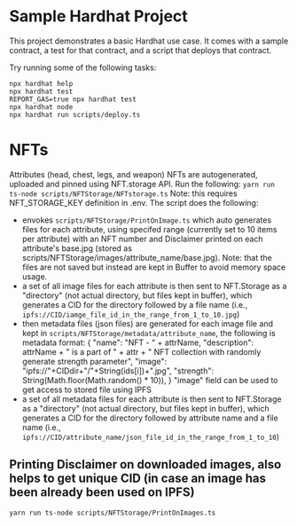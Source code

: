 # Sample Hardhat Project

This project demonstrates a basic Hardhat use case. It comes with a sample contract, a test for that contract, and a script that deploys that contract.

Try running some of the following tasks:

```shell
npx hardhat help
npx hardhat test
REPORT_GAS=true npx hardhat test
npx hardhat node
npx hardhat run scripts/deploy.ts
```

# NFTs
Attributes (head, chest, legs, and weapon) NFTs are autogenerated, uploaded and pinned using NFT.storage API.
Run the following:
`yarn run ts-node scripts/NFTStorage/NFTstorage.ts`
Note: this requires NFT_STORAGE_KEY definition in .env.
The script does the following:
- envokes `scripts/NFTStorage/PrintOnImage.ts` which auto generates files for each attribute, using specifed range (currently set to 10 items per attribute) with an NFT number and Disclaimer printed on each attribute's base.jpg (stored as scripts/NFTStorage/images/attribute_name/base.jpg). Note: that the files are not saved but instead are kept in Buffer to avoid memory space usage.
- a set of all image files for each attribute is then sent to NFT.Storage as a "directory" (not actual directory, but files kept in buffer), which generates a CID for the directory followed by a file name (i.e., `ipfs://CID/iamge_file_id_in_the_range_from_1_to_10.jpg`)
- then metadata files (json files) are generated for each image file and kept in `scripts/NFTStorage/metadata/attribute_name`, the following is metadata format:
{
    "name": "NFT - " + attrName,
    "description": attrName + " is a part of " + attr + " NFT collection with randomly generate strength parameter",
    "image": "ipfs://"+CIDdir+"/"+String(ids[i])+".jpg",
    "strength": String(Math.floor(Math.random() * 10)),
}
"image" field can be used to get access to stored file using IPFS
- a set of all metadata files for each attribute is then sent to NFT.Storage as a "directory" (not actual directory, but files kept in buffer), which generates a CID for the directory followed by attribute name and a file name (i.e., `ipfs://CID/attribute_name/json_file_id_in_the_range_from_1_to_10`)

## Printing Disclaimer on downloaded images, also helps to get unique CID (in case an image has been already been used on IPFS)
`yarn run ts-node scripts/NFTStorage/PrintOnImages.ts`